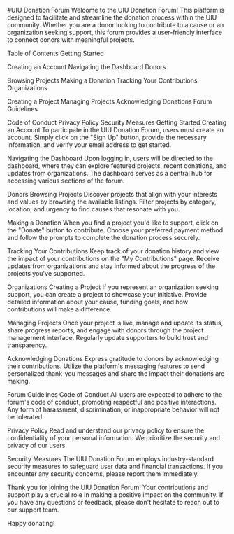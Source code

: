 #UIU Donation Forum
Welcome to the UIU Donation Forum! This platform is designed to facilitate and streamline the donation process within the UIU community. Whether you are a donor looking to contribute to a cause or an organization seeking support, this forum provides a user-friendly interface to connect donors with meaningful projects.

Table of Contents
Getting Started

Creating an Account
Navigating the Dashboard
Donors

Browsing Projects
Making a Donation
Tracking Your Contributions
Organizations

Creating a Project
Managing Projects
Acknowledging Donations
Forum Guidelines

Code of Conduct
Privacy Policy
Security Measures
Getting Started
Creating an Account
To participate in the UIU Donation Forum, users must create an account. Simply click on the "Sign Up" button, provide the necessary information, and verify your email address to get started.

Navigating the Dashboard
Upon logging in, users will be directed to the dashboard, where they can explore featured projects, recent donations, and updates from organizations. The dashboard serves as a central hub for accessing various sections of the forum.

Donors
Browsing Projects
Discover projects that align with your interests and values by browsing the available listings. Filter projects by category, location, and urgency to find causes that resonate with you.

Making a Donation
When you find a project you'd like to support, click on the "Donate" button to contribute. Choose your preferred payment method and follow the prompts to complete the donation process securely.

Tracking Your Contributions
Keep track of your donation history and view the impact of your contributions on the "My Contributions" page. Receive updates from organizations and stay informed about the progress of the projects you've supported.

Organizations
Creating a Project
If you represent an organization seeking support, you can create a project to showcase your initiative. Provide detailed information about your cause, funding goals, and how contributions will make a difference.

Managing Projects
Once your project is live, manage and update its status, share progress reports, and engage with donors through the project management interface. Regularly update supporters to build trust and transparency.

Acknowledging Donations
Express gratitude to donors by acknowledging their contributions. Utilize the platform's messaging features to send personalized thank-you messages and share the impact their donations are making.

Forum Guidelines
Code of Conduct
All users are expected to adhere to the forum's code of conduct, promoting respectful and positive interactions. Any form of harassment, discrimination, or inappropriate behavior will not be tolerated.

Privacy Policy
Read and understand our privacy policy to ensure the confidentiality of your personal information. We prioritize the security and privacy of our users.

Security Measures
The UIU Donation Forum employs industry-standard security measures to safeguard user data and financial transactions. If you encounter any security concerns, please report them immediately.

Thank you for joining the UIU Donation Forum! Your contributions and support play a crucial role in making a positive impact on the community. If you have any questions or feedback, please don't hesitate to reach out to our support team.

Happy donating!
